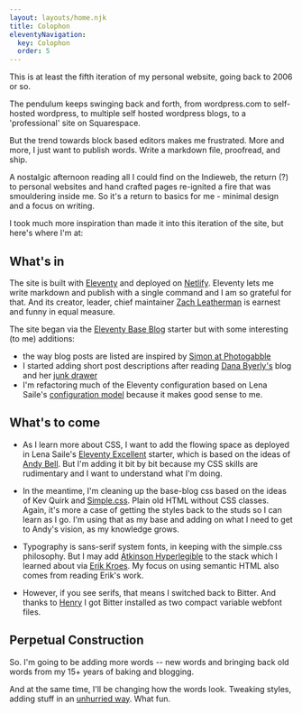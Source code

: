 ```yaml
---
layout: layouts/home.njk
title: Colophon
eleventyNavigation:
  key: Colophon
  order: 5
---
```


This is at least the fifth iteration of my personal website, going back to 2006 or so.  

The pendulum keeps swinging back and forth, from wordpress.com to self-hosted wordpress, to multiple self hosted wordpress blogs, to a 'professional' site on Squarespace.  

But the trend towards block based editors makes me frustrated.  More and more, I just want to publish words.  Write a markdown file, proofread, and ship. 

A nostalgic afternoon reading all I could find on the Indieweb, the return (?) to personal websites and hand crafted pages re-ignited a fire that was smouldering inside me.  So it's a return to basics for me - minimal design and a focus on writing.

I took much more inspiration than made it into this iteration of the site, but here's where I'm at:


## What's in

The site is built with [Eleventy](https://11ty.dev) and deployed on [Netlify](https://netlify.com).   Eleventy lets me write markdown and publish with a single command and I am so grateful for that.  And its creator, leader, chief maintainer [Zach Leatherman](https://www.zachleat.com/) is earnest and funny in equal measure.

The site began via the [Eleventy Base Blog](https://eleventy-base-blog.netlify.app/) starter but with some interesting (to me) additions:

- the way blog posts are listed are inspired by [Simon at Photogabble](https://photogabble.co.uk)
- I started adding short post descriptions after reading [Dana Byerly's](https://danabyerly.com/) blog and her [junk drawer](https://danabyerly-junkdrawer.website/)
- I'm refactoring much of the Eleventy configuration based on Lena Saile's [configuration model](https://www.youtube.com/watch?v=nlaN-mifrWk) because it makes good sense to me.  

## What's to come

- As I learn more about CSS, I want to add the flowing space as deployed in Lena Saile's [Eleventy Excellent](https://eleventy-excellent.netlify.app/) starter, which is based on the ideas of [Andy Bell](https://buildexcellentwebsit.es/). But I'm adding it bit by bit because my CSS skills are rudimentary and I want to understand what I'm doing.

- In the meantime, I'm cleaning up the base-blog css based on the ideas of Kev Quirk and [Simple.css](https://simplecss.org).  Plain old HTML without CSS classes.  Again, it's more a case of getting the styles back to the studs so I can learn as I go.  I'm using that as my base and adding on what I need to get to Andy's vision, as my knowledge grows.

- Typography is sans-serif system fonts, in keeping with the simple.css philosophy.  But I may add [Atkinson Hyperlegible](https://fonts.google.com/specimen/Atkinson+Hyperlegible) to the stack which I learned about via [Erik Kroes](https://www.erikkroes.nl/).  My focus on using semantic HTML also comes from reading Erik's work.

- However, if you see serifs, that means I switched back to Bitter.  And thanks to [Henry](https://henry.codes/writing/how-to-convert-variable-ttf-font-files-to-woff2/) I got Bitter installed as two compact variable webfont files.

## Perpetual Construction

So.  I'm going to be adding more words -- new words and bringing back old words from my 15+ years of baking and blogging.  

And at the same time, I'll be changing how the words look.  Tweaking styles, adding stuff in an [unhurried way](https://bnijenhuis.nl/notes/unhurried-development/).  What fun.



